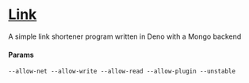 # [Link]("https://l.saddy.dev")
A simple link shortener program written in Deno with a Mongo backend


#### Params
```--allow-net --allow-write --allow-read --allow-plugin --unstable```